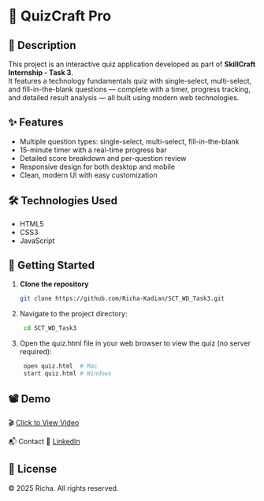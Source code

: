 # 🚀 QuizCraft Pro

## 📄 Description
This project is an interactive quiz application developed as part of **SkillCraft Internship - Task 3**.  
It features a technology fundamentals quiz with single-select, multi-select, and fill-in-the-blank questions — complete with a timer, progress tracking, and detailed result analysis — all built using modern web technologies.

## ✨ Features
- Multiple question types: single-select, multi-select, fill-in-the-blank  
- 15-minute timer with a real-time progress bar  
- Detailed score breakdown and per-question review  
- Responsive design for both desktop and mobile  
- Clean, modern UI with easy customization  

## 🛠️ Technologies Used
- HTML5  
- CSS3  
- JavaScript  

## 🚀 Getting Started

1. **Clone the repository**  
   ```bash
   git clone https://github.com/Richa-Kadian/SCT_WD_Task3.git
   
2. Navigate to the project directory:
   ```bash
    cd SCT_WD_Task3

3. Open the quiz.html file in your web browser to view the quiz (no server required):
   ```bash
    open quiz.html  # Mac
    start quiz.html # Windows

## 📽️ Demo
🎬 [Click to View Video](https://drive.google.com/file/d/1B-owdWFTYEButyXs6BBtVwjnd-loqWxO/view?usp=sharing)

📬 Contact
🔗 [LinkedIn](https://www.linkedin.com/in/richa-kadian-7a1495332/)

## 📄 License
© 2025 Richa. All rights reserved.   
